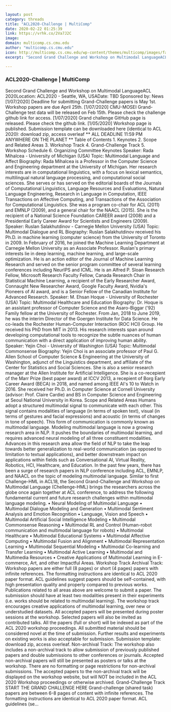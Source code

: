 ```yaml
---

layout: post
category: threads
title: "ACL2020-Challenge | MultiComp"
date: 2020-02-22 01:25:39
link: https://vrhk.co/2Va7J2C
image: 
domain: multicomp.cs.cmu.edu
author: "multicomp.cs.cmu.edu"
icon: http://multicomp.cs.cmu.edu/wp-content/themes/multicomp/images/favicon.ico
excerpt: "Second Grand Challenge and Workshop on Multimodal LanguageACL 2020Location: ACL2020 - Seattle, WA, USADate: TBD Sponsored by: News [1/07/2020] Deadline for submitting Grand-Challenge papers is May 1st. Workshop papers are due April 25th. [1/07/2020] CMU-MOSEI Grand-Challenge test data will be released on Feb 15th. Please check the challenge github link for access. [1/07/2020] Grand challenge GitHub page is released. Please check the github link. [1/05/2020] Workshop page is published. Submission template can be downloaded here (identical to ACL 2020): download zip, access overleaf ** ALL DEADLINE 11:59 PM ANYWHERE ON THE PLANET ** Table of Contents 1. Keynotes 2. Scope and Related Areas 3. Workshop Track 4. Grand-Challenge Track 5. Workshop Schedule 6. Organizing Committee Keynotes Speaker: Rada Mihalcea - University of Michigan (USA) Topic: Multimodal Language and Affect Biography: Rada Mihalcea is a Professor in the Computer Science and Engineering department at the University of Michigan. Her research interests are in computational linguistics, with a focus on lexical semantics, multilingual natural language processing, and computational social sciences. She serves or has served on the editorial boards of the Journals of Computational Linguistics, Language Resources and Evaluations, Natural Language Engineering, Research in Language in Computation, IEEE Transactions on Affective Computing, and Transactions of the Association for Computational Linguistics. She was a program co-chair for ACL (2011) and EMNLP (2009), and a general chair for the NAACL (2015). She is the recipient of a National Science Foundation CAREER award (2008) and a Presidential Early Career Award for Scientists and Engineers (2009). Speaker: Ruslan Salakhutdinov - Carnegie Mellon University (USA) Topic: Multimodal Dialogue and RL Biography: Ruslan Salakhutdinov received his Ph.D. in machine learning (computer science) from the University of Toronto in 2009. In February of 2016, he joined the Machine Learning Department at Carnegie Mellon University as an Associate Professor. Ruslan's primary interests lie in deep learning, machine learning, and large-scale optimization. He is an action editor of the Journal of Machine Learning Research and served on the senior program committee of several learning conferences including NeurIPS and ICML. He is an Alfred P. Sloan Research Fellow, Microsoft Research Faculty Fellow, Canada Research Chair in Statistical Machine Learning, a recipient of the Early Researcher Award, Connaught New Researcher Award, Google Faculty Award, Nvidia's Pioneers of AI award, and is a Senior Fellow of the Canadian Institute for Advanced Research. Speaker: M. Ehsan Hoque - University of Rochester (USA) Topic: Multimodal Healthcare and Education Biography: Dr. Hoque is an assistant professor of Computer Science and the Asaro-Biggar ('92) Family fellow at the University of Rochester. From Jan, 2018 to June 2019, he was the interim Director of the Goergen Institute for Data Science. He co-leads the Rochester Human-Computer Interaction (ROC HCI) Group. He received his PhD from MIT in 2013. His research interests span around developing computational tools to recognize the subtle nuances of human communication with a direct application of improving human ability. Speaker: Yejin Choi - University of Washington (USA) Topic: Multimodal Commonsense Biography: Yejin Choi is an associate professor of Paul G. Allen School of Computer Science &amp; Engineering at the University of Washington, adjunct of the Linguistics department, and affiliate of the Center for Statistics and Social Sciences. She is also a senior research manager at the Allen Institute for Artificial Intelligence. She is a co-recepient of the Marr Prize (best paper award) at ICCV 2013, a recepient of Borg Early Career Award (BECA) in 2018, and named among IEEE AI's 10 to Watch in 2016. She received her Ph.D. in Computer Science at Cornell University (advisor: Prof. Claire Cardie) and BS in Computer Science and Engineering at Seoul National University in Korea. Scope and Related Areas Humans adopt a structured multimodal signal to communicate with each other. This signal contains modalities of language (in terms of spoken text), visual (in terms of gestures and facial expressions) and acoustic (in terms of changes in tone of speech). This form of communication is commonly known as multimodal language. Modeling multimodal language is now a growing research area in NLP. It pushes the boundaries of multimodal learning, and requires advanced neural modeling of all three constituent modalities. Advances in this research area allow the field of NLP to take the leap towards better generalization to real-world communication (as opposed to limitation to textual applications), and better downstream impact on applications within fields such as Conversational AI, Virtual Reality, Robotics, HCI, Healthcare, and Education. In the past few years, there has been a surge of research papers in NLP conference including ACL, EMNLP, and NAACL on the topic of modeling multimodal language. Similar to first Challenge-HML in ACL18, the Second Grand-Challenge and Workshop on Multimodal Language (Chellenge-HML) brings the researchers across the globe once again together at ACL conference, to address the following fundamental current and future research challenges within multimodal language modeling. • Neural Modeling of Multimodal Language • Multimodal Dialogue Modeling and Generation • Multimodal Sentiment Analysis and Emotion Recognition • Language, Vision and Speech • Multimodal Artificial Social Intelligence Modeling • Multimodal Commonsense Reasoning • Multimodal RL and Control (Human-robot communication and multimodal language for robots) • Multimodal Healthcare • Multimodal Educational Systems • Multimodal Affective Computing • Multimodal Fusion and Alignment • Multimodal Representation Learning • Multimodal Sequential Modeling • Multimodal Co-learning and Transfer Learning • Multimodal Active Learning • Multimodal and Multimedia Resources • Creative Applications of Multimodal Learning in E-commerce, Art, and other Impactful Areas. Workshop Track Archival Track: Workshop papers are either full (8 pages) or short (4 pages) papers with infinite references. The formatting instructions are identical to ACL 2020 paper format. ACL guidelines suggest papers should be self-contained, with high presentation quality and properly compared to previous works. Publications related to all areas above are welcome to submit a paper. The submission should have at least two modalities present in their experiments (i.e. works should be related to multimodal learning). The workshop track encourages creative applications of multimodal learning, over new or understudied datasets. All accepted papers will be presented during poster sessions at the workshop. Selected papers will also be invited as contributed talks. All the papers (full or short) will be indexed as part of the ACL 2020 workshop proceedings. All submitted material should be considered novel at the time of submission. Further results and experiments on existing works is also acceptable for submission. Submission template: download zip, access overleaf. Non-archival Track: The workshop also includes a non-archival track to allow submission of previously published papers and double submissions to other conferences or journals. Accepted non-archival papers will still be presented as posters or talks at the workshop. There are no formatting or page restrictions for non-archival submissions. The accepted papers to the non-archival track will be displayed on the workshop website, but will NOT be included in the ACL 2020 Workshop proceedings or otherwise archived. Grand-Challenge Track START THE GRAND CHALLENGE HERE Grand-challenge (shared task) papers are between 6-8 pages of content with infinite references. The formatting instructions are identical to ACL 2020 paper format. ACL guidelines (se…"

---
```


### ACL2020-Challenge | MultiComp

Second Grand Challenge and Workshop on Multimodal LanguageACL 2020Location: ACL2020 - Seattle, WA, USADate: TBD Sponsored by: News [1/07/2020] Deadline for submitting Grand-Challenge papers is May 1st. Workshop papers are due April 25th. [1/07/2020] CMU-MOSEI Grand-Challenge test data will be released on Feb 15th. Please check the challenge github link for access. [1/07/2020] Grand challenge GitHub page is released. Please check the github link. [1/05/2020] Workshop page is published. Submission template can be downloaded here (identical to ACL 2020): download zip, access overleaf ** ALL DEADLINE 11:59 PM ANYWHERE ON THE PLANET ** Table of Contents 1. Keynotes 2. Scope and Related Areas 3. Workshop Track 4. Grand-Challenge Track 5. Workshop Schedule 6. Organizing Committee Keynotes Speaker: Rada Mihalcea - University of Michigan (USA) Topic: Multimodal Language and Affect Biography: Rada Mihalcea is a Professor in the Computer Science and Engineering department at the University of Michigan. Her research interests are in computational linguistics, with a focus on lexical semantics, multilingual natural language processing, and computational social sciences. She serves or has served on the editorial boards of the Journals of Computational Linguistics, Language Resources and Evaluations, Natural Language Engineering, Research in Language in Computation, IEEE Transactions on Affective Computing, and Transactions of the Association for Computational Linguistics. She was a program co-chair for ACL (2011) and EMNLP (2009), and a general chair for the NAACL (2015). She is the recipient of a National Science Foundation CAREER award (2008) and a Presidential Early Career Award for Scientists and Engineers (2009). Speaker: Ruslan Salakhutdinov - Carnegie Mellon University (USA) Topic: Multimodal Dialogue and RL Biography: Ruslan Salakhutdinov received his Ph.D. in machine learning (computer science) from the University of Toronto in 2009. In February of 2016, he joined the Machine Learning Department at Carnegie Mellon University as an Associate Professor. Ruslan's primary interests lie in deep learning, machine learning, and large-scale optimization. He is an action editor of the Journal of Machine Learning Research and served on the senior program committee of several learning conferences including NeurIPS and ICML. He is an Alfred P. Sloan Research Fellow, Microsoft Research Faculty Fellow, Canada Research Chair in Statistical Machine Learning, a recipient of the Early Researcher Award, Connaught New Researcher Award, Google Faculty Award, Nvidia's Pioneers of AI award, and is a Senior Fellow of the Canadian Institute for Advanced Research. Speaker: M. Ehsan Hoque - University of Rochester (USA) Topic: Multimodal Healthcare and Education Biography: Dr. Hoque is an assistant professor of Computer Science and the Asaro-Biggar ('92) Family fellow at the University of Rochester. From Jan, 2018 to June 2019, he was the interim Director of the Goergen Institute for Data Science. He co-leads the Rochester Human-Computer Interaction (ROC HCI) Group. He received his PhD from MIT in 2013. His research interests span around developing computational tools to recognize the subtle nuances of human communication with a direct application of improving human ability. Speaker: Yejin Choi - University of Washington (USA) Topic: Multimodal Commonsense Biography: Yejin Choi is an associate professor of Paul G. Allen School of Computer Science &amp; Engineering at the University of Washington, adjunct of the Linguistics department, and affiliate of the Center for Statistics and Social Sciences. She is also a senior research manager at the Allen Institute for Artificial Intelligence. She is a co-recepient of the Marr Prize (best paper award) at ICCV 2013, a recepient of Borg Early Career Award (BECA) in 2018, and named among IEEE AI's 10 to Watch in 2016. She received her Ph.D. in Computer Science at Cornell University (advisor: Prof. Claire Cardie) and BS in Computer Science and Engineering at Seoul National University in Korea. Scope and Related Areas Humans adopt a structured multimodal signal to communicate with each other. This signal contains modalities of language (in terms of spoken text), visual (in terms of gestures and facial expressions) and acoustic (in terms of changes in tone of speech). This form of communication is commonly known as multimodal language. Modeling multimodal language is now a growing research area in NLP. It pushes the boundaries of multimodal learning, and requires advanced neural modeling of all three constituent modalities. Advances in this research area allow the field of NLP to take the leap towards better generalization to real-world communication (as opposed to limitation to textual applications), and better downstream impact on applications within fields such as Conversational AI, Virtual Reality, Robotics, HCI, Healthcare, and Education. In the past few years, there has been a surge of research papers in NLP conference including ACL, EMNLP, and NAACL on the topic of modeling multimodal language. Similar to first Challenge-HML in ACL18, the Second Grand-Challenge and Workshop on Multimodal Language (Chellenge-HML) brings the researchers across the globe once again together at ACL conference, to address the following fundamental current and future research challenges within multimodal language modeling. • Neural Modeling of Multimodal Language • Multimodal Dialogue Modeling and Generation • Multimodal Sentiment Analysis and Emotion Recognition • Language, Vision and Speech • Multimodal Artificial Social Intelligence Modeling • Multimodal Commonsense Reasoning • Multimodal RL and Control (Human-robot communication and multimodal language for robots) • Multimodal Healthcare • Multimodal Educational Systems • Multimodal Affective Computing • Multimodal Fusion and Alignment • Multimodal Representation Learning • Multimodal Sequential Modeling • Multimodal Co-learning and Transfer Learning • Multimodal Active Learning • Multimodal and Multimedia Resources • Creative Applications of Multimodal Learning in E-commerce, Art, and other Impactful Areas. Workshop Track Archival Track: Workshop papers are either full (8 pages) or short (4 pages) papers with infinite references. The formatting instructions are identical to ACL 2020 paper format. ACL guidelines suggest papers should be self-contained, with high presentation quality and properly compared to previous works. Publications related to all areas above are welcome to submit a paper. The submission should have at least two modalities present in their experiments (i.e. works should be related to multimodal learning). The workshop track encourages creative applications of multimodal learning, over new or understudied datasets. All accepted papers will be presented during poster sessions at the workshop. Selected papers will also be invited as contributed talks. All the papers (full or short) will be indexed as part of the ACL 2020 workshop proceedings. All submitted material should be considered novel at the time of submission. Further results and experiments on existing works is also acceptable for submission. Submission template: download zip, access overleaf. Non-archival Track: The workshop also includes a non-archival track to allow submission of previously published papers and double submissions to other conferences or journals. Accepted non-archival papers will still be presented as posters or talks at the workshop. There are no formatting or page restrictions for non-archival submissions. The accepted papers to the non-archival track will be displayed on the workshop website, but will NOT be included in the ACL 2020 Workshop proceedings or otherwise archived. Grand-Challenge Track START THE GRAND CHALLENGE HERE Grand-challenge (shared task) papers are between 6-8 pages of content with infinite references. The formatting instructions are identical to ACL 2020 paper format. ACL guidelines (se…